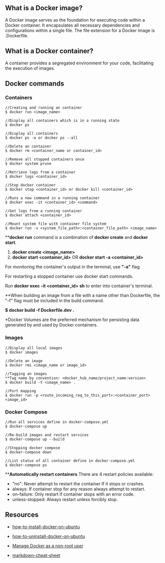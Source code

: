 ## What is a Docker image?
A Docker image serves as the foundation for executing code within a Docker container. It encapsulates all necessary dependencies and configurations within a single file. The file extension for a Docker image is .Dockerfile.

## What is a Docker container?
A container provides a segregated environment for your code, facilitating the execution of images.

## Docker commands
### Containers
    //Creating and running an container
    $ docker run <image_name>

    //Display all containers which is in a running state
    $ docker ps

    //Display all containers
    $ docker ps -a or docker ps --all

    //Delete an container
    $ docker rm <container_name or container_id>

    //Remove all stopped containers once
    $ docker system prune

    //Retrieve logs from a container
    $ docker logs <container_id>

    //Stop docker container
    $ docker stop <container_id> or docker kill <container_id>

    //Runs a new command in a running container
    $ docker exec -it <container_id> <command>

    //Get logs from a running container
    $ docker attach <container_id>

    //Mount system file with container file system
    $ docker run -v <system_file_path>:<container_file_path> <image_name>

****docker run** command is a combination of **docker create** and **docker start**.
1. **docker create <image_name>**
2. **docker start <container_id>** OR **docker start -a <container_id>**

For monitoring the container's output in the terminal, use **"-a"** flag.

For restarting a stopped container use docker start commands.

Run **docker exec -it <container_id> sh** to enter into container's terminal.

**When building an image from a file with a name other than Dockerfile, the "-f" flag must be included in the build command.

**$ docker build -f Dockerfile.dev .**

*Docker Volumes are the preferred mechanism for persisting data generated by and used by Docker containers.
### Images
    //Display all local images
    $ docker images

    //Delete an image
    $ docker rmi <image_name or image_id>

    //Tagging an images
    **Tag name by convention: <docker_hub_name/project_name:version>
    $ docker build -t <image_name> .

    //Port mapping
    $ docker run -p <route_incoming_req_to_this_port>:<container_port> <image_id>

### Docker Compose
    //Run all services define in docker-compose.yml
    $ docker-compose up

    //Re-build images and restart services
    $ docker-compose up --build

    //Stopping docker compose
    $ docker-compose down

    //List status of all container define in docker-compose.yml
    $ docker-compose ps

****Automatically restart containers**
There are 4 restart policies available:
- "no": Never attempt to restart the container If it stops or crashes.
- always: If container stop for any reason always attempt to restart.
- on-failure: Only restart if container stops with an error code.
- unless-stopped: Always restart unless forcibly stop.
## Resources
- [how-to-install-docker-on-ubuntu](https://docs.docker.com/engine/install/ubuntu/#install-using-the-repository)

- [how-to-uninstall-docker-on-ubuntu](https://docs.docker.com/engine/install/ubuntu/#uninstall-docker-engine)

- [Manage Docker as a non-root user](https://docs.docker.com/engine/install/linux-postinstall/)

- [markdown-cheat-sheet](https://www.markdownguide.org/cheat-sheet/)


